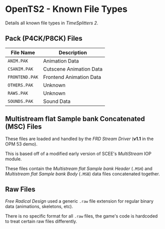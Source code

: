# OpenTS2 - Known File Types
Details all known file types in _TimeSplitters 2_.

## Pack (P4CK/P8CK) Files
File Name | Description
---|---
`ANIM.PAK` | Animation Data
`CSANIM.PAK` | Cutscene Animation Data
`FRONTEND.PAK` | Frontend Animation Data
`OTHERS.PAK` | Unknown
`RAWS.PAK` | Unknown
`SOUNDS.PAK` | Sound Data

## Multistream flat Sample bank Concatenated (MSC) Files
These files are loaded and handled by the _FRD Stream Driver_ (**v1.1** in the OPM 53 demo).

This is based off of a modified early version of SCEE's _MultiStream_ IOP module.

These files contain the _Multistream flat Sample bank Header_ (`.MSH`) and _Multistream flat Sample bank Body_ (`.MSB`) data files concatenated together.

## Raw Files
_Free Radical Design_ used a generic `.raw` file extension for regular binary data (animations, skeletons, etc).

There is no specific format for all `.raw` files, the game's code is hardcoded to treat certain raw files differently.


